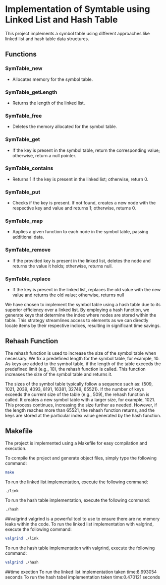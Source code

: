 # Implementation of Symtable using Linked List and Hash Table

This project implements a symbol table using different approaches like linked list and hash table data structures.


## Functions

### SymTable_new
- Allocates memory for the symbol table.

### SymTable_getLength
- Returns the length of the linked list.

### SymTable_free
- Deletes the memory allocated for the symbol table.

### SymTable_get
- If the key is present in the symbol table, return the corresponding value; otherwise, return a null pointer.

### SymTable_contains
- Returns 1 if the key is present in the linked list; otherwise, return 0.

### SymTable_put
- Checks if the key is present. If not found, creates a new node with the respective key and value and returns 1; otherwise, returns 0.

### SymTable_map
- Applies a given function to each node in the symbol table, passing additional data.

### SymTable_remove
- If the provided key is present in the linked list, deletes the node and returns the value it holds; otherwise, returns null.

### SymTable_replace
- If the key is present in the linked list, replaces the old value with the new value and returns the old value; otherwise, returns null

We have chosen to implement the symbol table using a hash table due to its superior efficiency over a linked list. By employing a hash function, we generate keys that determine the index where nodes are stored within the table. This strategy streamlines access to elements as we can directly locate items by their respective indices, resulting in significant time savings.

## Rehash Function

The rehash function is used to increase the size of the symbol table when necessary. We fix a predefined length for the symbol table, for example, 10. As keys are added to the symbol table, if the length of the table exceeds the predefined limit (e.g., 10), the rehash function is called. This function increases the size of the symbol table and returns it.

The sizes of the symbol table typically follow a sequence such as: {509, 1021, 2039, 4093, 8191, 16381, 32749, 65521}. If the number of keys exceeds the current size of the table (e.g., 509), the rehash function is called. It creates a new symbol table with a larger size, for example, 1021. This process continues, increasing the size further as needed. However, if the length reaches more than 65521, the rehash function returns, and the keys are stored at the particular index value generated by the hash function.

## Makefile

The project is implemented using a Makefile for easy compilation and execution.

To compile the project and generate object files, simply type the following command:

```bash
make
```
To run the linked list implementation, execute the following command:
``` bash
./link
```
To run the hash table implementation, execute the following command:
```bash
./hash
```

##valgrind
valgrind is a powerful tool to use to ensure there are no memory leaks within the code.
To run the linked list implementation with valgrind, execute the following command:
``` bash
valgrind ./link
```
To run the hash table implementation with valgrind, execute the following command:
```bash
valgrind ./hash
```

##time exection 
To run the linked list implementation taken time:8.693054 seconds
To run the hash tabel implementation taken time:0.470121 seconds



